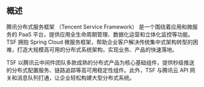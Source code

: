 ## 概述
腾讯分布式服务框架 （Tencent Service Framework） 是一个围绕着应用和微服务的 PaaS 平台，提供应用全生命周期管理、数据化运营和立体化监控等功能。TSF 拥抱 Spring Cloud 微服务框架，帮助企业客户解决传统集中式架构转型的困难，打造大规模高可用的分布式系统架构，实现业务、产品的快速落地。

TSF 以腾讯云中间件团队多款成熟的分布式产品为核心基础组件，提供秒级推送的分布式配置服务、链路追踪等高可用稳定性组件。此外，TSF 与腾讯云 API 网关和消息队列打通，让企业轻松构建大型分布式系统。
